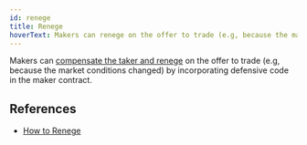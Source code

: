 ```yaml
---
id: renege
title: Renege
hoverText: Makers can renege on the offer to trade (e.g, because the market conditions changed) by incorporating defensive code in the maker contract.
---
```


Makers can [compensate the taker and renege](../contracts/background/taker-compensation.md) on the offer to trade (e.g, because the market conditions changed) by incorporating defensive code in the maker contract. 

## References
* [How to Renege](../strat-lib/how-to-guides/howToRenege.md)
